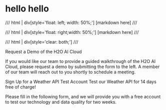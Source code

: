 # hello hello

/// html | div[style='float: left; width: 50%;']
[markdown here]
///

/// html | div[style='float: right;width: 50%;']
[markdown here]
///

/// html | div[style='clear: both;']
///

Request a Demo of the H2O AI Cloud

If you would like our team to provide a guided walkthrough of the H2O AI Cloud, please request a demo by submitting the form to the left. A member of our team will reach out to you shortly to schedule a meeting.

Sign Up for a Weather API Test Account
Test our Weather API for 14 days free of charge!

Please fill in the following form, and we will provide you with a free account to test our technology and data quality for two weeks.




<script charset="utf-8" type="text/javascript" src="//js-eu1.hsforms.net/forms/embed/v2.js"></script>
<script>
  hbspt.forms.create({
    region: "eu1",
    portalId: "144938854",
    formId: "4a16eac8-a709-44dd-b1bc-48b6108af28a"
  });
</script>
